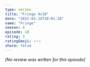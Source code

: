 ```yaml
---
type: series
title: "Fringe 4x10"
date: "2022-03-14T20:01:28"
name: "Fringe"
season: 4
episode: 10
rating: 3
ratingEmoji: ⭐️⭐️⭐️
share: false
---
```


_[No review was written for this episode]_
